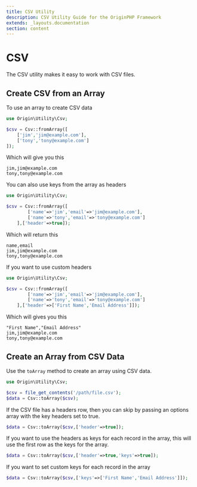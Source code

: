 ```yaml
---
title: CSV Utility
description: CSV Utility Guide for the OriginPHP Framework
extends: _layouts.documentation
section: content
---
```

# CSV

The CSV utility makes it easy to work with CSV files.

## Create CSV from an Array

To use an array to create CSV data

```php
use Origin\Utility\Csv;

$csv = Csv::fromArray([
    ['jim','jim@example.com'],
    ['tony','tony@example.com']
]);

```

Which will give you this

```
jim,jim@example.com
tony,tony@example.com
```

You can also use keys from the array as headers

```php
use Origin\Utility\Csv;

$csv = Csv::fromArray([
        ['name'=>'jim','email'=>'jim@example.com'],
        ['name'=>'tony','email'=>'tony@example.com']
    ],['header'=>true]);

```

Which will return this

```
name,email
jim,jim@example.com
tony,tony@example.com
```

If you want to use custom headers

```php
use Origin\Utility\Csv;

$csv = Csv::fromArray([
        ['name'=>'jim','email'=>'jim@example.com'],
        ['name'=>'tony','email'=>'tony@example.com']
    ],['header'=>['First Name','Email Address']]);

```

Which will gives you this

```
"First Name","Email Address"
jim,jim@example.com
tony,tony@example.com
```

## Create an Array from CSV Data

Use the `toArray` method to create an array using CSV data.

```php
use Origin\Utility\Csv;

$csv = file_get_contents('/path/file.csv');
$data = Csv::toArray($csv);

```

If the CSV file has a headers row, then you can skip by passing an options array with the key headers set to true.

```php
$data = Csv::toArray($csv,['header'=>true]);
```

If you want to use the headers as keys for each record in the array, this will use the first row as the keys for the array.

```php
$data = Csv::toArray($csv,['header'=>true,'keys'=>true]);
```

If you want to set custom keys for each record in the array

```php
$data = Csv::toArray($csv,['keys'=>['First Name','Email Address']]);
```